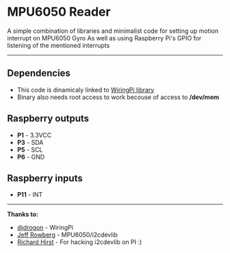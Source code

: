 MPU6050 Reader
=========

A simple combination of libraries and minimalist code for setting up motion interrupt on MPU6050 Gyro
As well as using Raspberry Pi's GPIO for listening of the mentioned interrupts

------

Dependencies
-------
- This code is dinamicaly linked to [WiringPi library](http://wiringpi.com/)
- Binary also needs root access to work becouse of access to **/dev/mem**

Raspberry outputs
-------
- **P1** - 3.3VCC
- **P3** - SDA
- **P5** - SCL
- **P6** - GND

Raspberry inputs
-------
- **P11** - INT

---
**Thanks to:**

- [@drogon](http://wiringpi.com/contact/) - WiringPi
- [Jeff Rowberg](https://github.com/jrowberg/i2cdevlib) - MPU6050/i2cdevlib
- [Richard Hirst](https://github.com/richardghirst/PiBits/tree/master/MPU6050-Pi-Demo) - For hacking i2cdevlib on PI :)